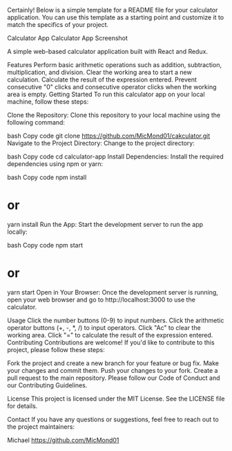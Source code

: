 Certainly! Below is a simple template for a README file for your calculator application. You can use this template as a starting point and customize it to match the specifics of your project.

Calculator App
Calculator App Screenshot

A simple web-based calculator application built with React and Redux.

Features
Perform basic arithmetic operations such as addition, subtraction, multiplication, and division.
Clear the working area to start a new calculation.
Calculate the result of the expression entered.
Prevent consecutive "0" clicks and consecutive operator clicks when the working area is empty.
Getting Started
To run this calculator app on your local machine, follow these steps:

Clone the Repository: Clone this repository to your local machine using the following command:

bash
Copy code
git clone https://github.com/MicMond01/cakculator.git
Navigate to the Project Directory: Change to the project directory:

bash
Copy code
cd calculator-app
Install Dependencies: Install the required dependencies using npm or yarn:

bash
Copy code
npm install

# or

yarn install
Run the App: Start the development server to run the app locally:

bash
Copy code
npm start

# or

yarn start
Open in Your Browser: Once the development server is running, open your web browser and go to http://localhost:3000 to use the calculator.

Usage
Click the number buttons (0-9) to input numbers.
Click the arithmetic operator buttons (+, -, \*, /) to input operators.
Click "Ac" to clear the working area.
Click "=" to calculate the result of the expression entered.
Contributing
Contributions are welcome! If you'd like to contribute to this project, please follow these steps:

Fork the project and create a new branch for your feature or bug fix.
Make your changes and commit them.
Push your changes to your fork.
Create a pull request to the main repository.
Please follow our Code of Conduct and our Contributing Guidelines.

License
This project is licensed under the MIT License. See the LICENSE file for details.

Contact
If you have any questions or suggestions, feel free to reach out to the project maintainers:

Michael
https://github.com/MicMond01
